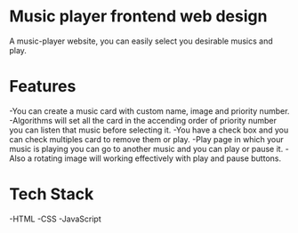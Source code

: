 # Music player frontend web design
A music-player website, you can easily select you desirable musics and play.

# Features 
-You can create a music card with custom name, image and priority number.
-Algorithms will set all the card in the accending order of priority number you can listen that music before selecting it.
-You have a check box and you can check multiples card to remove them or play.
-Play page in which your music is playing you can go to another music and you can play or pause it.
-Also a rotating image will working effectively with play and pause buttons.

# Tech Stack
-HTML
-CSS
-JavaScript
